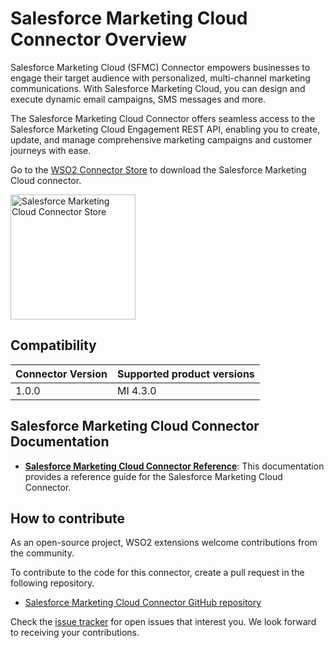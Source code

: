 # Salesforce Marketing Cloud Connector Overview

Salesforce Marketing Cloud (SFMC) Connector empowers businesses to engage their target audience with personalized, multi-channel marketing communications. With Salesforce Marketing Cloud, you can design and execute dynamic email campaigns, SMS messages and more.

The Salesforce Marketing Cloud Connector offers seamless access to the Salesforce Marketing Cloud Engagement REST API, enabling you to create, update, and manage comprehensive marketing campaigns and customer journeys with ease.

Go to the <a target="_blank" href="https://store.wso2.com/connector/mi-connector-salesforcemarketingcloud">WSO2 Connector Store</a> to download the Salesforce Marketing Cloud connector.

<img src="{{base_path}}/assets/img/integrate/connectors/salesforce-marketing-store.png" title="Salesforce Marketing Cloud Connector Store" width="200" alt="Salesforce Marketing Cloud Connector Store"/>

## Compatibility

| Connector Version | Supported product versions |
|-------------------|-------------|
| 1.0.0             | MI 4.3.0 |

## Salesforce Marketing Cloud Connector Documentation

* **[Salesforce Marketing Cloud Connector Reference]({{base_path}}/en/reference/connectors/salesforce-marketing-cloud-connector/salesforce-marketing-cloud-configuration.md/)**: This documentation provides a reference guide for the Salesforce Marketing Cloud Connector.

## How to contribute

As an open-source project, WSO2 extensions welcome contributions from the community. 

To contribute to the code for this connector, create a pull request in the following repository. 

* [Salesforce Marketing Cloud Connector GitHub repository](https://github.com/wso2-extensions/mi-connector-salesforcemarketingcloud)

Check the [issue tracker](https://github.com/wso2/micro-integrator/issues) for open issues that interest you. We look forward to receiving your contributions.
